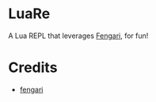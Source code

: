 # LuaRe

A Lua REPL that leverages [Fengari](https://fengari.io), for fun!

# Credits

- [fengari](https://fengari.io)
